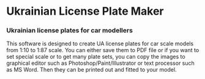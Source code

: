 # Ukrainian License Plate Maker
### Ukrainian license plates for car modellers

This software is designed to create UA license plates for car scale models from 1:10 to 1:87 scale. You can either save them to PDF file or if you want to set special scale or to get many plate sets, you can copy the images to graphical editor such as Photoshop/Paint/Illustrator or text processor such as MS Word. Then they can be printed out and fitted to your model.
